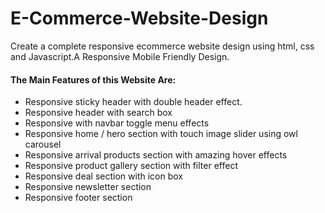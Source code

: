
# E-Commerce-Website-Design
Create a complete responsive ecommerce website design using html, css and Javascript.A Responsive Mobile Friendly Design.

#### The Main Features of this Website Are:

- Responsive sticky header with double header effect.
- Responsive header with search box
- Responsive with navbar toggle menu effects
- Responsive home / hero section with touch image slider using owl carousel
- Responsive arrival products section with amazing hover effects
- Responsive product gallery section with filter effect
- Responsive deal section with icon box
- Responsive newsletter section
- Responsive footer section















